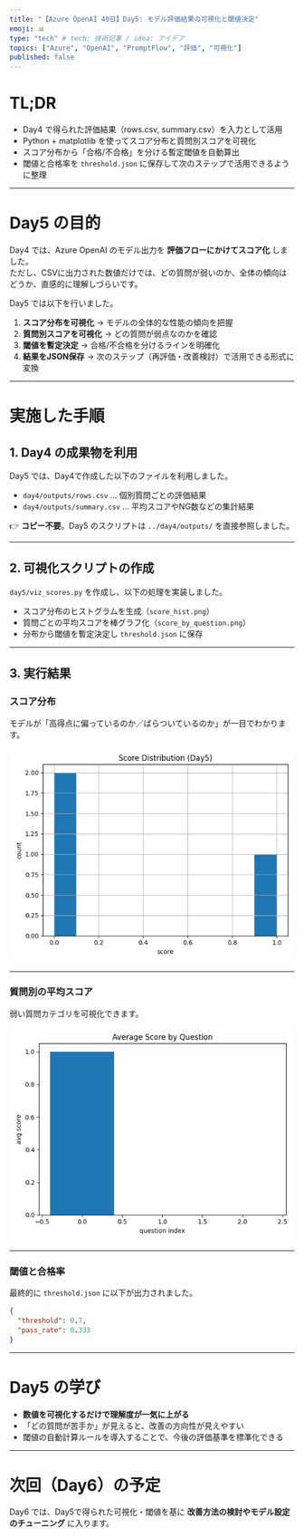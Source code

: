 ```yaml
---
title: "【Azure OpenAI 40日】Day5: モデル評価結果の可視化と閾値決定"
emoji: 📊
type: "tech" # tech: 技術記事 / idea: アイデア
topics: ["Azure", "OpenAI", "PromptFlow", "評価", "可視化"]
published: false
---
```


# TL;DR
- Day4 で得られた評価結果（rows.csv, summary.csv）を入力として活用  
- Python + matplotlib を使ってスコア分布と質問別スコアを可視化  
- スコア分布から「合格/不合格」を分ける暫定閾値を自動算出  
- 閾値と合格率を `threshold.json` に保存して次のステップで活用できるように整理  

---

# Day5 の目的
Day4 では、Azure OpenAI のモデル出力を **評価フローにかけてスコア化** しました。  
ただし、CSVに出力された数値だけでは、どの質問が弱いのか、全体の傾向はどうか、直感的に理解しづらいです。  

Day5 では以下を行いました。  

1. **スコア分布を可視化** → モデルの全体的な性能の傾向を把握  
2. **質問別スコアを可視化** → どの質問が弱点なのかを確認  
3. **閾値を暫定決定** → 合格/不合格を分けるラインを明確化  
4. **結果をJSON保存** → 次のステップ（再評価・改善検討）で活用できる形式に変換  

---

# 実施した手順

## 1. Day4 の成果物を利用
Day5 では、Day4で作成した以下のファイルを利用しました。

- `day4/outputs/rows.csv` … 個別質問ごとの評価結果  
- `day4/outputs/summary.csv` … 平均スコアやNG数などの集計結果  

👉 **コピー不要**。Day5 のスクリプトは `../day4/outputs/` を直接参照しました。

---

## 2. 可視化スクリプトの作成
`day5/viz_scores.py` を作成し、以下の処理を実装しました。

- スコア分布のヒストグラムを生成（`score_hist.png`）  
- 質問ごとの平均スコアを棒グラフ化（`score_by_question.png`）  
- 分布から閾値を暫定決定し `threshold.json` に保存  

---

## 3. 実行結果

### スコア分布
モデルが「高得点に偏っているのか／ばらついているのか」が一目でわかります。  

<!-- スクリーンショット差し込み位置 -->
![Score Distribution](/images/day5/score_hist.png)

---

### 質問別の平均スコア
弱い質問カテゴリを可視化できます。  

<!-- スクリーンショット差し込み位置 -->
![Average Score by Question](/images/day5/score_by_question.png)

---

### 閾値と合格率
最終的に `threshold.json` に以下が出力されました。

```json
{
  "threshold": 0.7,
  "pass_rate": 0.333
}
````

---

# Day5 の学び

* **数値を可視化するだけで理解度が一気に上がる**
* 「どの質問が苦手か」が見えると、改善の方向性が見えやすい
* 閾値の自動計算ルールを導入することで、今後の評価基準を標準化できる

---

# 次回（Day6）の予定

Day6 では、Day5で得られた可視化・閾値を基に **改善方法の検討やモデル設定のチューニング** に入ります。
